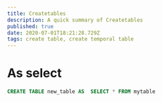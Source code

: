 ```yaml
---
title: Createtables
description: A quick summary of Createtables
published: true
date: 2020-07-01T18:21:28.729Z
tags: create table, create temporal table
---
```


# As select


```sql
CREATE TABLE new_table AS  SELECT * FROM mytable
```
